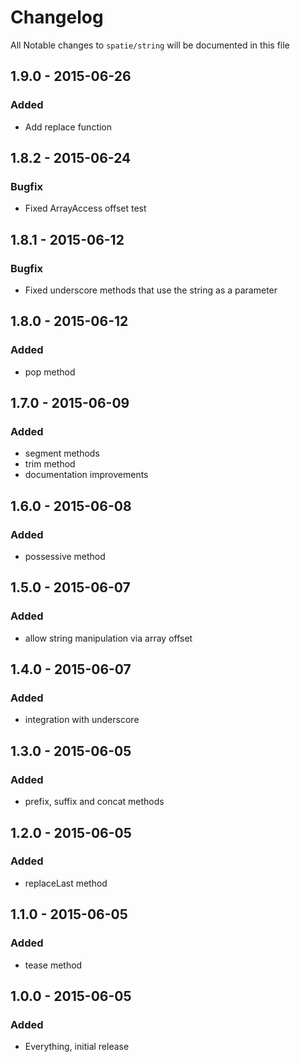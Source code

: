# Changelog

All Notable changes to `spatie/string` will be documented in this file

## 1.9.0 - 2015-06-26

### Added
- Add replace function

## 1.8.2 - 2015-06-24

### Bugfix
- Fixed ArrayAccess offset test

## 1.8.1 - 2015-06-12

### Bugfix
- Fixed underscore methods that use the string as a parameter

## 1.8.0 - 2015-06-12

### Added
- pop method
 
## 1.7.0 - 2015-06-09

### Added
-  segment methods
-  trim method
-  documentation improvements

## 1.6.0 - 2015-06-08

### Added
-  possessive method

## 1.5.0 - 2015-06-07

### Added
-  allow string manipulation via array offset

## 1.4.0 - 2015-06-07

### Added
-  integration with underscore

## 1.3.0 - 2015-06-05

### Added
-  prefix, suffix and concat methods

## 1.2.0 - 2015-06-05

### Added
-  replaceLast method

## 1.1.0 - 2015-06-05

### Added
- tease method

## 1.0.0 - 2015-06-05

### Added
- Everything, initial release
